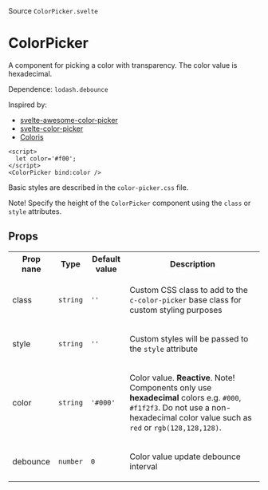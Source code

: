 <div class="component__source">Source <code>ColorPicker.svelte</code></div>
<h1 class="component__name">ColorPicker</h1>
<div class="component__comment"><p>A component for picking a color with transparency. The color value is hexadecimal.</p>
<p>Dependence: <code>lodash.debounce</code></p>
<p>Inspired by:</p>
<ul>
<li><a href="https://svelte-awesome-color-picker.vercel.app/">svelte-awesome-color-picker</a></li>
<li><a href="https://github.com/efeskucuk/svelte-color-picker">svelte-color-picker</a></li>
<li><a href="https://github.com/mdbassit/Coloris">Coloris</a></li>
</ul>
<pre><code class="language-tsx">&lt;script&gt;
  let color=&#39;#f00&#39;;
&lt;/script&gt;
&lt;ColorPicker bind:color /&gt;
</code></pre>
<p>Basic styles are described in the <code>color-picker.css</code> file.</p>
<p>Note! Specify the height of the <code>ColorPicker</code> component using the <code>class</code> or <code>style</code> attributes.</p>
</div>
<h2 class="component-tbl-header">Props</h2><table><tr><th>Prop nane</th><th>Type</th><th>Default value</th><th>Description</th></tr><tr><td class="prop__name">class</td>
<td class="prop__type"><code>string</code></td>
<td class="prop__value"><code>''</code></td>
<td class="prop__description"><p>Custom CSS class to add to the <code>c-color-picker</code> base class for custom styling purposes</p>
</td></tr>
<tr><td class="prop__name">style</td>
<td class="prop__type"><code>string</code></td>
<td class="prop__value"><code>''</code></td>
<td class="prop__description"><p>Custom styles will be passed to the <code>style</code> attribute</p>
</td></tr>
<tr><td class="prop__name">color</td>
<td class="prop__type"><code>string</code></td>
<td class="prop__value"><code>'#000'</code></td>
<td class="prop__description"><p>Color value. <strong>Reactive</strong>.
Note! Components only use <strong>hexadecimal</strong> colors e.g. <code>#000</code>, <code>#f1f2f3</code>. Do not use a non-hexadecimal color value such as <code>red</code> or <code>rgb(128,128,128)</code>.</p>
</td></tr>
<tr><td class="prop__name">debounce</td>
<td class="prop__type"><code>number</code></td>
<td class="prop__value"><code>0</code></td>
<td class="prop__description"><p>Color value update debounce interval</p>
</td></tr></table>